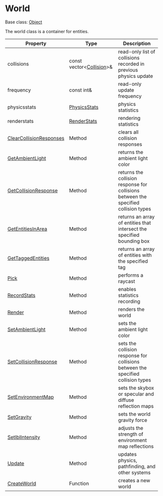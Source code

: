 # World

Base class: [Object](Object.md)

The world class is a container for entities.

| Property | Type | Description |
|---|---|---|
| collisions | const vector<[Collision](Collision.md)\>& | read-only list of collisions recorded in previous physics update |
| frequency | const int& | read-only update frequency |
| physicsstats | [PhysicsStats](PhysicsStats.md) | physics statistics |
| renderstats | [RenderStats](RenderStats.md) | rendering statistics |
| [ClearCollisionResponses](World_ClearCollisionResponses.md) | Method | clears all collision responses |
| [GetAmbientLight](World_GetAmbientLight.md) | Method | returns the ambient light color |
| [GetCollisionResponse](World_GetCollisionResponse.md) | Method | returns the collision response for collisions between the specified collision types |
| [GetEntitiesInArea](World_GetEntitiesInArea.md) | Method | returns an array of entities that intersect the specified bounding box |
| [GetTaggedEntities](World_GetTaggedEntities.md) | Method | returns an array of entities with the specified tag |
| [Pick](World_Pick.md) | Method | performs a raycast |
| [RecordStats](World_RecordStats.md) | Method | enables statistics recording |
| [Render](World_Render.md) | Method | renders the world |
| [SetAmbientLight](World_SetAmbientLight.md) | Method | sets the ambient light color |
| [SetCollisionResponse](World_SetCollisionResponse.md) | Method | sets the collision response for collisions between the specified collision types |
| [SetEnvironmentMap](World_SetEnvironmentMap.md) | Method | sets the skybox or specular and diffuse reflection maps |
| [SetGravity](World_SetGravity.md) | Method | sets the world gravity force |
| [SetIblIntensity](World_SetIblIntensity.md) | Method | adjusts the strength of environment map reflections |
| [Update](World_Update.md) | Method | updates physics, pathfinding, and other systems |
| [CreateWorld](CreateWorld.md) | Function | creates a new world |
